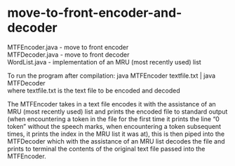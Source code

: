 # move-to-front-encoder-and-decoder
MTFEncoder.java - move to front encoder <br />
MTFDecoder.java - move to front decoder <br />
WordList.java - implementation of an MRU (most recently used) list <br /> 

To run the program after compilation: java MTFEncoder textfile.txt | java MTFDecoder <br />
where textfile.txt is the text file to be encoded and decoded

The MTFEncoder takes in a text file encodes it with the assistance of an MRU (most recently used) list and prints the encoded file to standard output (when encountering a token in the file for the first time it prints the line “0 token” without the speech marks, when encountering a token subsequent times, it prints the index in the MRU list it was at), this is then piped into the MTFDecoder which with the assistance of an MRU list decodes the file and prints to terminal the contents of the original text file passed into the MTFEncoder.
